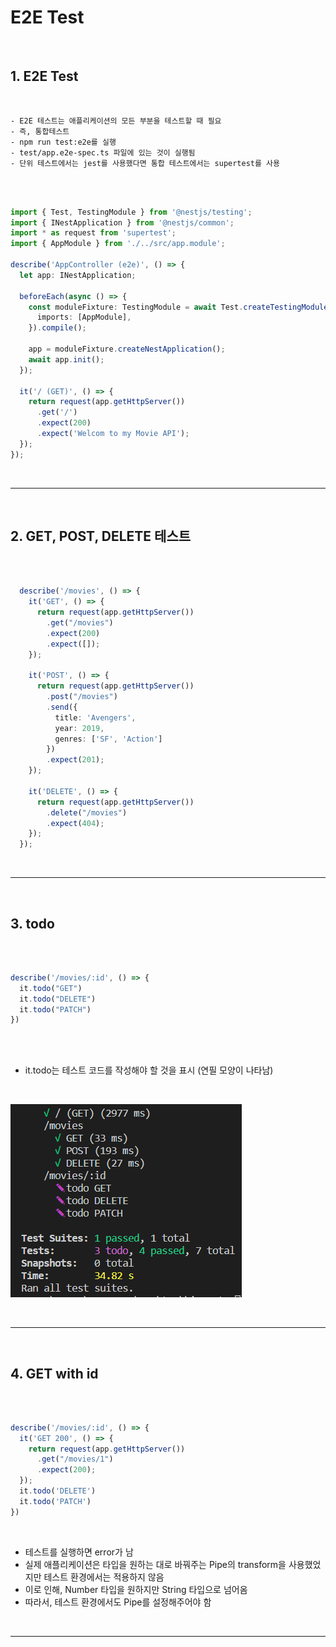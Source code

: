 # E2E Test

<br>

## 1. E2E Test

<br>

    - E2E 테스트는 애플리케이션의 모든 부분을 테스트할 때 필요
    - 즉, 통합테스트
    - npm run test:e2e를 실행
    - test/app.e2e-spec.ts 파일에 있는 것이 실행됨
    - 단위 테스트에서는 jest를 사용했다면 통합 테스트에서는 supertest를 사용

<br>

```typescript

import { Test, TestingModule } from '@nestjs/testing';
import { INestApplication } from '@nestjs/common';
import * as request from 'supertest';
import { AppModule } from './../src/app.module';

describe('AppController (e2e)', () => {
  let app: INestApplication;

  beforeEach(async () => {
    const moduleFixture: TestingModule = await Test.createTestingModule({
      imports: [AppModule],
    }).compile();

    app = moduleFixture.createNestApplication();
    await app.init();
  });

  it('/ (GET)', () => {
    return request(app.getHttpServer())
      .get('/')
      .expect(200)
      .expect('Welcom to my Movie API');
  });
});

```

<br>

***

<br>

## 2. GET, POST, DELETE 테스트 

<br>

```typescript

  describe('/movies', () => {
    it('GET', () => {
      return request(app.getHttpServer())
        .get("/movies")
        .expect(200)
        .expect([]);
    });

    it('POST', () => {
      return request(app.getHttpServer())
        .post("/movies")
        .send({
          title: 'Avengers',
          year: 2019,
          genres: ['SF', 'Action']
        })
        .expect(201);
    });

    it('DELETE', () => {
      return request(app.getHttpServer())
        .delete("/movies")
        .expect(404);
    });
  });

```

<br>

***

<br>

## 3. todo

<br>

```typescript

describe('/movies/:id', () => {
  it.todo("GET")
  it.todo("DELETE")
  it.todo("PATCH")
}) 
 
```

<br>

  - it.todo는 테스트 코드를 작성해야 할 것을 표시 (연필 모양이 나타남)

<br>

![NestJs](https://github.com/daldalhada/Nestjs/blob/master/image/4/4-1/Nestjs1.PNG)

<br>

***

<br>

## 4. GET with id 

<br>

```typescript

describe('/movies/:id', () => {
  it('GET 200', () => {
    return request(app.getHttpServer())
      .get("/movies/1")
      .expect(200);
  });
  it.todo('DELETE')
  it.todo('PATCH')
})    

```
<br>

  - 테스트를 실행하면 error가 남
  - 실제 애플리케이션은 타입을 원하는 대로 바꿔주는 Pipe의 transform을 사용했었지만 테스트 환경에서는 적용하지 않음
  - 이로 인해, Number 타입을 원하지만 String 타입으로 넘어옴
  - 따라서, 테스트 환경에서도 Pipe를 설정해주어야 함

<br>

***

<br>

